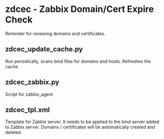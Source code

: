 # zdcec - Zabbix Domain/Cert Expire Check
Reminder for renewing domains and certificates.

zdcec_update_cache.py
---
Run periodically, scans bind files for domains and hosts. Refreshes the cache.

zdcec_zabbix.py
---
Script for zabbix_agent

zdcec_tpl.xml
---
Template for Zabbix server. It needs to be applied to the bind server added to Zabbix server.
Domains / certificates will be automatically created and deleted.